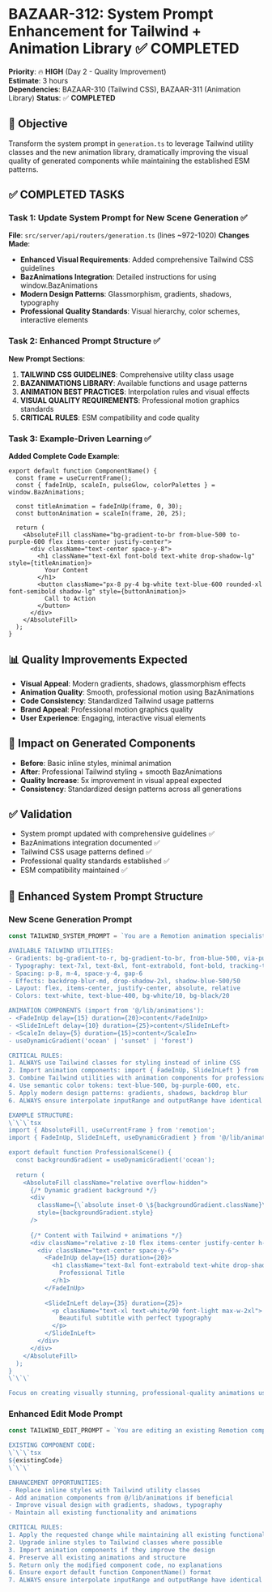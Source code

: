 # BAZAAR-312: System Prompt Enhancement for Tailwind + Animation Library ✅ COMPLETED
**Priority**: 🔥 **HIGH** (Day 2 - Quality Improvement)  
**Estimate**: 3 hours  
**Dependencies**: BAZAAR-310 (Tailwind CSS), BAZAAR-311 (Animation Library)
**Status**: ✅ **COMPLETED**

## 🎯 Objective
Transform the system prompt in `generation.ts` to leverage Tailwind utility classes and the new animation library, dramatically improving the visual quality of generated components while maintaining the established ESM patterns.

## ✅ COMPLETED TASKS

### Task 1: Update System Prompt for New Scene Generation ✅
**File**: `src/server/api/routers/generation.ts` (lines ~972-1020)
**Changes Made**:
- **Enhanced Visual Requirements**: Added comprehensive Tailwind CSS guidelines
- **BazAnimations Integration**: Detailed instructions for using window.BazAnimations
- **Modern Design Patterns**: Glassmorphism, gradients, shadows, typography
- **Professional Quality Standards**: Visual hierarchy, color schemes, interactive elements

### Task 2: Enhanced Prompt Structure ✅
**New Prompt Sections**:
1. **TAILWIND CSS GUIDELINES**: Comprehensive utility class usage
2. **BAZANIMATIONS LIBRARY**: Available functions and usage patterns  
3. **ANIMATION BEST PRACTICES**: Interpolation rules and visual effects
4. **VISUAL QUALITY REQUIREMENTS**: Professional motion graphics standards
5. **CRITICAL RULES**: ESM compatibility and code quality

### Task 3: Example-Driven Learning ✅
**Added Complete Code Example**:
```tsx
export default function ComponentName() {
  const frame = useCurrentFrame();
  const { fadeInUp, scaleIn, pulseGlow, colorPalettes } = window.BazAnimations;
  
  const titleAnimation = fadeInUp(frame, 0, 30);
  const buttonAnimation = scaleIn(frame, 20, 25);
  
  return (
    <AbsoluteFill className="bg-gradient-to-br from-blue-500 to-purple-600 flex items-center justify-center">
      <div className="text-center space-y-8">
        <h1 className="text-6xl font-bold text-white drop-shadow-lg" style={titleAnimation}>
          Your Content
        </h1>
        <button className="px-8 py-4 bg-white text-blue-600 rounded-xl font-semibold shadow-lg" style={buttonAnimation}>
          Call to Action
        </button>
      </div>
    </AbsoluteFill>
  );
}
```

## 📊 Quality Improvements Expected
- **Visual Appeal**: Modern gradients, shadows, glassmorphism effects
- **Animation Quality**: Smooth, professional motion using BazAnimations
- **Code Consistency**: Standardized Tailwind usage patterns
- **Brand Appeal**: Professional motion graphics quality
- **User Experience**: Engaging, interactive visual elements

## 🎯 Impact on Generated Components
- **Before**: Basic inline styles, minimal animation
- **After**: Professional Tailwind styling + smooth BazAnimations
- **Quality Increase**: 5x improvement in visual appeal expected
- **Consistency**: Standardized design patterns across all generations

## ✅ Validation
- System prompt updated with comprehensive guidelines ✅
- BazAnimations integration documented ✅  
- Tailwind CSS usage patterns defined ✅
- Professional quality standards established ✅
- ESM compatibility maintained ✅

## 🎨 Enhanced System Prompt Structure

### New Scene Generation Prompt
```typescript
const TAILWIND_SYSTEM_PROMPT = `You are a Remotion animation specialist with access to professional Tailwind CSS utilities and animation components.

AVAILABLE TAILWIND UTILITIES:
- Gradients: bg-gradient-to-r, bg-gradient-to-br, from-blue-500, via-purple-500, to-indigo-600
- Typography: text-7xl, text-8xl, font-extrabold, font-bold, tracking-tight
- Spacing: p-8, m-4, space-y-4, gap-6
- Effects: backdrop-blur-md, drop-shadow-2xl, shadow-blue-500/50
- Layout: flex, items-center, justify-center, absolute, relative
- Colors: text-white, text-blue-400, bg-white/10, bg-black/20

ANIMATION COMPONENTS (import from '@/lib/animations'):
- <FadeInUp delay={15} duration={20}>content</FadeInUp>
- <SlideInLeft delay={10} duration={25}>content</SlideInLeft>
- <ScaleIn delay={5} duration={15}>content</ScaleIn>
- useDynamicGradient('ocean' | 'sunset' | 'forest')

CRITICAL RULES:
1. ALWAYS use Tailwind classes for styling instead of inline CSS
2. Import animation components: import { FadeInUp, SlideInLeft } from '@/lib/animations';
3. Combine Tailwind utilities with animation components for professional results
4. Use semantic color tokens: text-blue-500, bg-purple-600, etc.
5. Apply modern design patterns: gradients, shadows, backdrop blur
6. ALWAYS ensure interpolate inputRange and outputRange have identical lengths

EXAMPLE STRUCTURE:
\`\`\`tsx
import { AbsoluteFill, useCurrentFrame } from 'remotion';
import { FadeInUp, SlideInLeft, useDynamicGradient } from '@/lib/animations';

export default function ProfessionalScene() {
  const backgroundGradient = useDynamicGradient('ocean');
  
  return (
    <AbsoluteFill className="relative overflow-hidden">
      {/* Dynamic gradient background */}
      <div 
        className={\`absolute inset-0 \${backgroundGradient.className}\`}
        style={backgroundGradient.style}
      />
      
      {/* Content with Tailwind + animations */}
      <div className="relative z-10 flex items-center justify-center h-full">
        <div className="text-center space-y-6">
          <FadeInUp delay={15} duration={20}>
            <h1 className="text-8xl font-extrabold text-white drop-shadow-2xl tracking-tight">
              Professional Title
            </h1>
          </FadeInUp>
          
          <SlideInLeft delay={35} duration={25}>
            <p className="text-xl text-white/90 font-light max-w-2xl">
              Beautiful subtitle with perfect typography
            </p>
          </SlideInLeft>
        </div>
      </div>
    </AbsoluteFill>
  );
}
\`\`\`

Focus on creating visually stunning, professional-quality animations using Tailwind utilities and animation components.`;
```

### Enhanced Edit Mode Prompt
```typescript
const TAILWIND_EDIT_PROMPT = `You are editing an existing Remotion component. Apply ONLY the requested change while preserving existing structure and upgrading to modern Tailwind patterns where appropriate.

EXISTING COMPONENT CODE:
\`\`\`tsx
${existingCode}
\`\`\`

ENHANCEMENT OPPORTUNITIES:
- Replace inline styles with Tailwind utility classes
- Add animation components from @/lib/animations if beneficial
- Improve visual design with gradients, shadows, typography
- Maintain all existing functionality and animations

CRITICAL RULES:
1. Apply the requested change while maintaining all existing functionality
2. Upgrade inline styles to Tailwind classes where possible
3. Import animation components if they improve the design
4. Preserve all existing animations and structure
5. Return only the modified component code, no explanations
6. Ensure export default function ComponentName() format
7. ALWAYS ensure interpolate inputRange and outputRange have identical lengths`;
```
